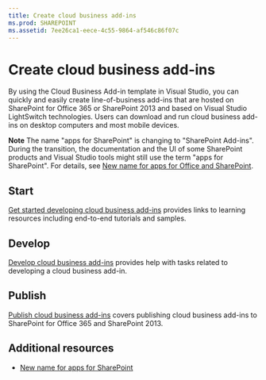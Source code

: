 ```yaml
---
title: Create cloud business add-ins
ms.prod: SHAREPOINT
ms.assetid: 7ee26ca1-eece-4c55-9864-af546c86f07c
---
```



# Create cloud business add-ins
By using the Cloud Business Add-in template in Visual Studio, you can quickly and easily create line-of-business add-ins that are hosted on SharePoint for Office 365 or SharePoint 2013 and based on Visual Studio LightSwitch technologies. Users can download and run cloud business add-ins on desktop computers and most mobile devices.
 

 **Note**  The name "apps for SharePoint" is changing to "SharePoint Add-ins". During the transition, the documentation and the UI of some SharePoint products and Visual Studio tools might still use the term "apps for SharePoint". For details, see  [New name for apps for Office and SharePoint](new-name-for-apps-for-sharepoint.md#bk_newname).
 


## Start

 [Get started developing cloud business add-ins](get-started-developing-cloud-business-add-ins.md) provides links to learning resources including end-to-end tutorials and samples.
 

 

## Develop

 [Develop cloud business add-ins](develop-cloud-business-add-ins.md) provides help with tasks related to developing a cloud business add-in.
 

 

## Publish

 [Publish cloud business add-ins](publish-cloud-business-add-ins.md) covers publishing cloud business add-ins to SharePoint for Office 365 and SharePoint 2013.
 

 

## Additional resources
<a name="bk_addresources"> </a>


-  [New name for apps for SharePoint](new-name-for-apps-for-sharepoint.md)
    
 


